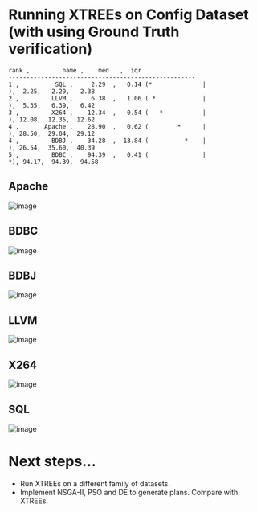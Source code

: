 # Running XTREEs on Config Dataset (with using Ground Truth verification)


```
rank ,         name ,    med   ,  iqr 
----------------------------------------------------
1 ,          SQL ,     2.29  ,   0.14 (*              |              ),  2.25,   2.29,   2.38
2 ,         LLVM ,     6.38  ,   1.06 ( *             |              ),  5.35,   6.39,   6.42
3 ,         X264 ,    12.34  ,   0.54 (   *           |              ), 12.08,  12.35,  12.62
4 ,       Apache ,    28.90  ,   0.62 (        *      |              ), 28.50,  29.04,  29.12
4 ,         BDBJ ,    34.28  ,  13.84 (        --*    |              ), 26.54,  35.60,  40.39
5 ,         BDBC ,    94.39  ,   0.41 (               |             *), 94.17,  94.39,  94.58

```

## Apache
![image](https://cloud.githubusercontent.com/assets/1433964/10656749/2bfe8c4e-7850-11e5-8c11-1700508b179e.png)
## BDBC
![image](https://cloud.githubusercontent.com/assets/1433964/10656809/de615f7e-7850-11e5-8064-459e2a83d67e.png)
## BDBJ
![image](https://cloud.githubusercontent.com/assets/1433964/10656793/aa216dc6-7850-11e5-9c68-203b3126c456.png)
## LLVM
![image](https://cloud.githubusercontent.com/assets/1433964/10656844/61a737dc-7851-11e5-982c-2e4e2564d0a5.png)
## X264
![image](https://cloud.githubusercontent.com/assets/1433964/10656905/4081d08e-7852-11e5-84da-9123a73da10a.png)
## SQL
![image](https://cloud.githubusercontent.com/assets/1433964/10656943/ba1edcb6-7852-11e5-9b94-9796f4096d21.png)

# Next steps...

- Run XTREEs on a different family of datasets.
- Implement NSGA-II, PSO and DE to generate plans. Compare with XTREEs.
